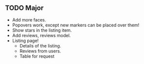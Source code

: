 ## TODO Major

* Add more faces.
* Popovers work, except new markers can be placed over them!
* Show stars in the listing item.
* Add reviews, reviews model.
* Listing page!
    * Details of the listing.
    * Reviews from users.
    * Table for request
